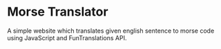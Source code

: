 # Morse Translator
A simple website which translates given english sentence to morse code using JavaScript and FunTranslations API.

